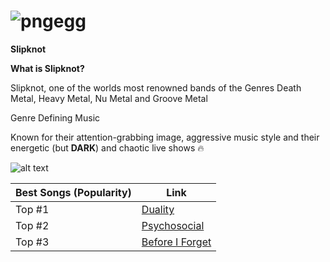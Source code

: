 # ![pngegg](https://user-images.githubusercontent.com/118424565/203474449-7d1fa8e2-5fee-404a-880d-2c103802254a.png)

**Slipknot**


**What is Slipknot?**

Slipknot, one of the worlds most renowned bands of the Genres Death Metal, Heavy Metal, Nu Metal and Groove Metal

Genre Defining Music

Known for their attention-grabbing image, aggressive music style and their energetic (but **DARK**) and chaotic live shows 🔥


![alt text](https://i.scdn.co/image/ab6761610000e5ebec01c52d6030a1574070e308)

| Best Songs (Popularity) | Link |
| ----------- | ----------- |
| Top #1 | [Duality](https://open.spotify.com/track/61mWefnWQOLf90gepjOCb3?si=5fa477cb8d3b408b) |
| Top #2 | [Psychosocial](https://open.spotify.com/track/3RAFcUBrCNaboRXoP3S5t1?si=0390dcf583084081) |
| Top #3 | [Before I Forget](https://open.spotify.com/track/6wqJeItl3Vc3az4ZicSQAB?si=d269672e1c004452) |



